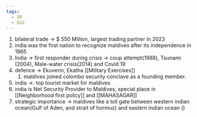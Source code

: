 ```yaml
---
tags:
  - IR
  - GS2
---
```

1. bilateral trade -> $ 550 Million, largest trading partner in 2023
2. india was the first nation to recognize maldives after its independence in 1965
3. India -> first responder during crisis -> coup attempt(1988), Tsunami (2004), Male-water crisis(2014) and Covid 19
4. defence -> Ekuverin, Ekatha [[Military Exercises]]
	1. maldives joined colombo security conclave as a founding member.
5. india ->. top tourist market for maldives
6. india is Net Security Provider to Maldives, special place in [[Neighborhood first policy]] and [[MAHASAGAR]]
7. strategic importance -> maldives like a toll gate between western indian ocean(Gulf of Aden, and strait of hormuz) and eastern indian ocean ()